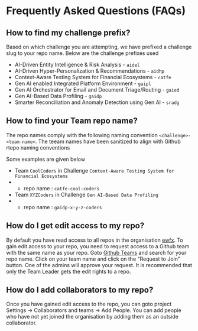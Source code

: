 # Frequently Asked Questions (FAQs)

## How to find my challenge prefix?
Based on which challenge you are attempting, we have prefixed a challenge slug to your repo name. Below are the challenge prefixes used
  - AI-Driven Entity Intelligence & Risk Analysis - `aidel`
  - AI-Driven Hyper-Personalization & Recommendations - `aidhp`
  - Context-Aware Testing System for Financial Ecosystems - `catfe`
  - Gen AI enabled Integrated Platform Environment - `gaipl`
  - Gen AI Orchestrator for Email and Document Triage/Routing - `gaied`
  - Gen AI-Based Data Profiling - `gaidp`
  - Smarter Reconciliation and Anomaly Detection using Gen AI - `sradg`

## How to find your Team repo name?
The repo names comply with the following naming convention `<challenge>-<team-name>`. The teeam names have been sanitized to align with Github rtepo naming conventions

Some examples are given below
  - Team `CoolCoders` in Challenge `Context-Aware Testing System for Financial Ecosystems`
  -  - repo name : `catfe-cool-coders`
  - Team `XYZCoders` in Challenge `Gen AI-Based Data Profiling`
  -  - repo name : `gaidp-x-y-z-coders`
   
## How do I get edit access to my repo?
By default you have read access to all repos in the organisation [ewfx](https://github.com/ewfx). To gain edit access to your repo, you need to request access to a Github team with the same name as your repo. Goto [Github Teams](https://github.com/orgs/ewfx/teams) and search for your repo name. Click on your team name and click on the "Request to Join" button. One of the admins will approve your request. It is recommended that only the Team Leader gets the edit rights to a repo.

## How do I add collaborators to my repo?
Once you have gained edit access to the repo, you can goto project Settings -> Collaborators and teams -> Add People. You can add people who have not yet joined the organisation by adding them as an outside collaborator.
